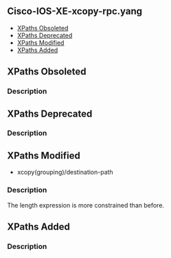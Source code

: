 ## Cisco-IOS-XE-xcopy-rpc.yang


- [XPaths Obsoleted](#xpaths-obsoleted)
- [XPaths Deprecated](#xpaths-deprecated)
- [XPaths Modified](#xpaths-modified)
- [XPaths Added](#xpaths-added)

## XPaths Obsoleted

### Description

## XPaths Deprecated

### Description

## XPaths Modified

- xcopy(grouping)/destination-path

### Description

The length expression is more constrained than before.

## XPaths Added

### Description
